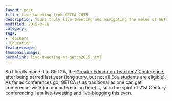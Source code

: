 ```yaml
---
layout: post  
title: Live-tweeting from GETCA 2015
description: Yours truly live-tweeting and navigating the melee at GETCA 2015 (Annual Greater Edmonton Teachers' Conference).
modified: 2015-0-26
category: 
tags:
- Teachers
- Education
featureimage:
thumbnailimage:
permalink: live-tweeting-at-getca2015.html
--- 
```

<p>So I finally made it to GETCA, the <a href="http://getca.com/">Greater Edmonton Teachers' Conference</a>, after being barred last year (long story, but not all Edu students are eligible). As far as conferences go, GETCA is as traditional as one can get conference-wise (no unconferencing here)..., so in the spirit of 21st Century conferencing I am live-tweeting and live-blogging this even. 
